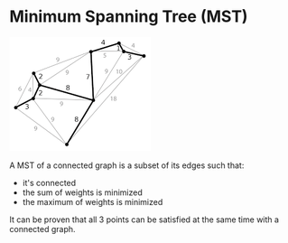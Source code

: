 # Minimum Spanning Tree (MST)

![](/diagram2.png)

A MST of a connected graph is a subset of its edges such that:
- it's connected
- the sum of weights is minimized
- the maximum of weights is minimized

It can be proven that all 3 points can be satisfied at the same time with a connected graph.


